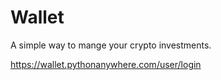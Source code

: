 # Wallet

A simple way to mange your crypto investments.

https://wallet.pythonanywhere.com/user/login
